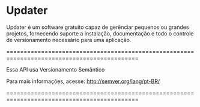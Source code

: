# Updater

Updater é um software gratuito capaz de gerênciar pequenos ou grandes projetos, fornecendo suporte a instalação, documentação e todo o controle de versionamento necessário para uma aplicação.

============================================================================================

Essa API usa Versionamento Semântico

Para mais informações, acesse: http://semver.org/lang/pt-BR/

============================================================================================

